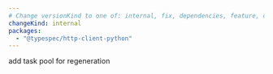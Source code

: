 ```yaml
---
# Change versionKind to one of: internal, fix, dependencies, feature, deprecation, breaking
changeKind: internal
packages:
  - "@typespec/http-client-python"
---
```


add task pool for regeneration

